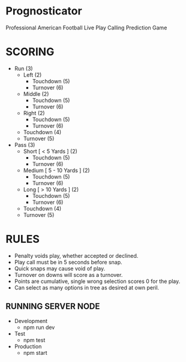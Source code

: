 # Prognosticator
Professional American Football Live Play Calling Prediction Game

# SCORING
- Run (3)
  - Left (2)
    - Touchdown (5)
    - Turnover (6)
  - Middle (2)
    - Touchdown (5)
    - Turnover (6)
  - Right (2)
    - Touchdown (5)
    - Turnover (6)
  - Touchdown (4)
  - Turnover (5)
- Pass (3)
  - Short [ < 5 Yards ] (2)
    - Touchdown (5)
    - Turnover (6)
  - Medium [ 5 - 10 Yards ] (2)
    - Touchdown (5)
    - Turnover (6)
  - Long [ > 10 Yards ] (2)
    - Touchdown (5)
    - Turnover (6)
  - Touchdown (4)
  - Turnover (5)

# RULES
- Penalty voids play, whether accepted or declined.
- Play call must be in 5 seconds before snap.
- Quick snaps may cause void of play.
- Turnover on downs will score as a turnover.
- Points are cumulative, single wrong selection scores 0 for the play.
- Can select as many options in tree as desired at own peril.

## RUNNING SERVER NODE
- Development
  - npm run dev
- Test
  - npm test
- Production
  - npm start